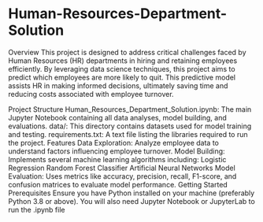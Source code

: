# Human-Resources-Department-Solution
Overview
This project is designed to address critical challenges faced by Human Resources (HR) departments in hiring and retaining employees efficiently. By leveraging data science techniques, this project aims to predict which employees are more likely to quit. This predictive model assists HR in making informed decisions, ultimately saving time and reducing costs associated with employee turnover.

Project Structure
Human_Resources_Department_Solution.ipynb: The main Jupyter Notebook containing all data analyses, model building, and evaluations.
data/: This directory contains datasets used for model training and testing.
requirements.txt: A text file listing the libraries required to run the project.
Features
Data Exploration: Analyze employee data to understand factors influencing employee turnover.
Model Building: Implements several machine learning algorithms including:
Logistic Regression
Random Forest Classifier
Artificial Neural Networks
Model Evaluation: Uses metrics like accuracy, precision, recall, F1-score, and confusion matrices to evaluate model performance.
Getting Started
Prerequisites
Ensure you have Python installed on your machine (preferably Python 3.8 or above). You will also need Jupyter Notebook or JupyterLab to run the .ipynb file
